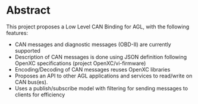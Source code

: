 # Abstract

This project proposes a Low Level CAN Binding for AGL, with the following features:

* CAN messages and diagnostic messages (OBD-II) are currently supported
* Description of CAN messages is  done using JSON definition following OpenXC specifications (project OpenXC/vi-firmware)
* Encoding/Decoding of CAN messages reuses OpenXC libraries
* Proposes an API to other AGL applications and services to read/write on CAN bus(es).
* Uses a publish/subscribe model with filtering for sending messages to clients for efficiency
